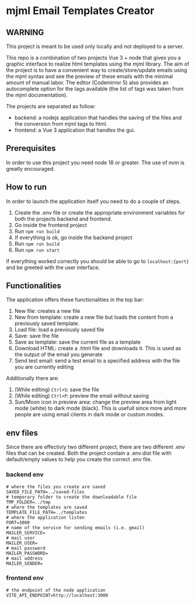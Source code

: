 # mjml Email Templates Creator

## WARNING ##
This project is meant to be used only locally and not deployed to a server.

This repo is a combination of two projects Vue 3 + node that gives you a graphic interface to realize html templates using the mjml library.
The aim of the project is to have a convenient way to create/store/update emails using the mjml syntax and see the preview of these emails with the minimal amount of manual labor.
The editor (Codemirror 5) also provides an autocomplete option for the tags available (the list of tags was taken from the mjml documentation).

The projects are separated as follow:

- backend: a nodejs application that handles the saving of the files and the conversion from mjml tags to html.
- frontend: a Vue 3 application that handles the gui.

## Prerequisites

In order to use this project you need node 18 or greater.
The use of nvm is greatly encouraged.

## How to run

In order to launch the application itself you need to do a couple of steps.

1. Create the .env file or create the appropriate environment variables for both the projects backend and frontend.
2. Go inside the frontend project
3. Run ``npm run build``
4. If everything is ok, go inside the backend project
5. Run ``npm run build``
6. Run ``npm run start``

If everything worked correctly you should be able to go to ``localhost:{port}`` and be greeted with the user interface.

## Functionalities

The application offers these functionalities in the top bar:

1. New file: creates a new file
2. New from template: create a new file but loads the content from a previously saved template.
3. Load file: load a previously saved file
4. Save: save the file
5. Save as template: save the current file as a template
6. Download HTML: create a .html file and downloads it. This is used as the output of the email you generate
7. Send test email: send a test email to a specified address with the file you are currently editing

Additionally there are:

1. (While editing) ``Ctrl+S``: save the file
2. (While editing) ``Ctrl+P``: preview the email without saving
3. Sun/Moon icon in preview area: change the preview area from light mode (white) to dark mode (black). This is usefull since more and more people are using email clients in dark mode or custom modes.

## env files

Since there are effectivly two different project, there are two different .env files that can be created. Both the project contain a .env.dist file with default/empty values to help you create the correct .env file.

### backend env

```
# where the files you create are saved
SAVED_FILE_PATH=../saved-files
# temporary folder to create the downloadable file
TMP_FOLDER=../tmp
# where the templates are saved
TEMPLATE_FILE_PATH=../templates
# where the application listen
PORT=3000
# name of the service for sending emails (i.e. gmail)
MAILER_SERVICE=
# mail user
MAILER_USER=
# mail password
MAILER_PASSWORD=
# mail address
MAILER_SENDER=
```

### frontend env

```
# the endpoint of the node application
VITE_API_ENDPOINT=http://localhost:3000
```

